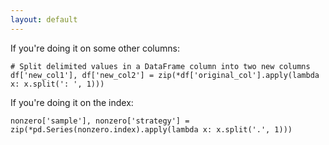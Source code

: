 ```yaml
---
layout: default
---
```



If you're doing it on some other columns:

    # Split delimited values in a DataFrame column into two new columns
    df['new_col1'], df['new_col2'] = zip(*df['original_col'].apply(lambda x: x.split(': ', 1)))


If you're doing it on the index:

    nonzero['sample'], nonzero['strategy'] = zip(*pd.Series(nonzero.index).apply(lambda x: x.split('.', 1)))




